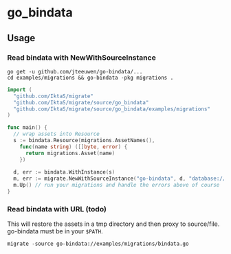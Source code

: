 # go_bindata

## Usage



### Read bindata with NewWithSourceInstance

```shell
go get -u github.com/jteeuwen/go-bindata/...
cd examples/migrations && go-bindata -pkg migrations .
```

```go
import (
  "github.com/IktaS/migrate"
  "github.com/IktaS/migrate/source/go_bindata"
  "github.com/IktaS/migrate/source/go_bindata/examples/migrations"
)

func main() {
  // wrap assets into Resource
  s := bindata.Resource(migrations.AssetNames(),
    func(name string) ([]byte, error) {
      return migrations.Asset(name)
    })
    
  d, err := bindata.WithInstance(s)
  m, err := migrate.NewWithSourceInstance("go-bindata", d, "database://foobar")
  m.Up() // run your migrations and handle the errors above of course
}
```

### Read bindata with URL (todo)

This will restore the assets in a tmp directory and then
proxy to source/file. go-bindata must be in your `$PATH`.

```
migrate -source go-bindata://examples/migrations/bindata.go
```



